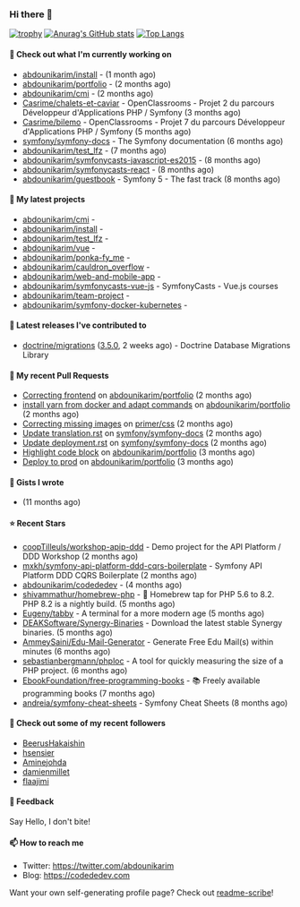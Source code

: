 ### Hi there 👋

[![trophy](https://github-profile-trophy.vercel.app/?username=abdounikarim&theme=onestar&row=1&column=7&no-frame=true&margin-w=13)](https://github.com/ryo-ma/github-profile-trophy)
[![Anurag's GitHub stats](https://github-readme-stats.vercel.app/api?username=abdounikarim&show_icons=true&theme=dark&count_private=true&hide_border=true)](https://github.com/anuraghazra/github-readme-stats)
[![Top Langs](https://github-readme-stats.vercel.app/api/top-langs/?username=abdounikarim&langs_count=8&layout=compact&theme=dark&hide_border=true)](https://github.com/anuraghazra/github-readme-stats)

#### 👷 Check out what I'm currently working on

- [abdounikarim/install](https://github.com/abdounikarim/install) -  (1 month ago)
- [abdounikarim/portfolio](https://github.com/abdounikarim/portfolio) -  (2 months ago)
- [abdounikarim/cmi](https://github.com/abdounikarim/cmi) -  (2 months ago)
- [Casrime/chalets-et-caviar](https://github.com/Casrime/chalets-et-caviar) - OpenClassrooms - Projet 2 du parcours Développeur d&#39;Applications PHP / Symfony (3 months ago)
- [Casrime/bilemo](https://github.com/Casrime/bilemo) - OpenClassrooms - Projet 7 du parcours Développeur d&#39;Applications PHP / Symfony (5 months ago)
- [symfony/symfony-docs](https://github.com/symfony/symfony-docs) - The Symfony documentation (6 months ago)
- [abdounikarim/test_lfz](https://github.com/abdounikarim/test_lfz) -  (7 months ago)
- [abdounikarim/symfonycasts-javascript-es2015](https://github.com/abdounikarim/symfonycasts-javascript-es2015) -  (8 months ago)
- [abdounikarim/symfonycasts-react](https://github.com/abdounikarim/symfonycasts-react) -  (8 months ago)
- [abdounikarim/guestbook](https://github.com/abdounikarim/guestbook) - Symfony 5 - The fast track (8 months ago)

#### 🌱 My latest projects

- [abdounikarim/cmi](https://github.com/abdounikarim/cmi) - 
- [abdounikarim/install](https://github.com/abdounikarim/install) - 
- [abdounikarim/test_lfz](https://github.com/abdounikarim/test_lfz) - 
- [abdounikarim/vue](https://github.com/abdounikarim/vue) - 
- [abdounikarim/ponka-fy_me](https://github.com/abdounikarim/ponka-fy_me) - 
- [abdounikarim/cauldron_overflow](https://github.com/abdounikarim/cauldron_overflow) - 
- [abdounikarim/web-and-mobile-app](https://github.com/abdounikarim/web-and-mobile-app) - 
- [abdounikarim/symfonycasts-vue-js](https://github.com/abdounikarim/symfonycasts-vue-js) - SymfonyCasts - Vue.js courses
- [abdounikarim/team-project](https://github.com/abdounikarim/team-project) - 
- [abdounikarim/symfony-docker-kubernetes](https://github.com/abdounikarim/symfony-docker-kubernetes) - 

#### 🔭 Latest releases I've contributed to

- [doctrine/migrations](https://github.com/doctrine/migrations) ([3.5.0](https://github.com/doctrine/migrations/releases/tag/3.5.0), 2 weeks ago) - Doctrine Database Migrations Library

#### 🔨 My recent Pull Requests

- [Correcting frontend](https://github.com/abdounikarim/portfolio/pull/105) on [abdounikarim/portfolio](https://github.com/abdounikarim/portfolio) (2 months ago)
- [install yarn from docker and adapt commands](https://github.com/abdounikarim/portfolio/pull/103) on [abdounikarim/portfolio](https://github.com/abdounikarim/portfolio) (2 months ago)
- [Correcting missing images](https://github.com/primer/css/pull/1932) on [primer/css](https://github.com/primer/css) (2 months ago)
- [Update translation.rst](https://github.com/symfony/symfony-docs/pull/16461) on [symfony/symfony-docs](https://github.com/symfony/symfony-docs) (2 months ago)
- [Update deployment.rst](https://github.com/symfony/symfony-docs/pull/16460) on [symfony/symfony-docs](https://github.com/symfony/symfony-docs) (2 months ago)
- [Highlight code block](https://github.com/abdounikarim/portfolio/pull/99) on [abdounikarim/portfolio](https://github.com/abdounikarim/portfolio) (3 months ago)
- [Deploy to prod](https://github.com/abdounikarim/portfolio/pull/97) on [abdounikarim/portfolio](https://github.com/abdounikarim/portfolio) (3 months ago)

#### 📓 Gists I wrote

- [](https://gist.github.com/b237278802559acb0bcf1e2516ba718e) (11 months ago)

#### ⭐ Recent Stars

- [coopTilleuls/workshop-apip-ddd](https://github.com/coopTilleuls/workshop-apip-ddd) - Demo project for the API Platform / DDD Workshop (2 months ago)
- [mxkh/symfony-api-platform-ddd-cqrs-boilerplate](https://github.com/mxkh/symfony-api-platform-ddd-cqrs-boilerplate) - Symfony API Platform DDD CQRS Boilerplate (2 months ago)
- [abdounikarim/codededev](https://github.com/abdounikarim/codededev) -  (4 months ago)
- [shivammathur/homebrew-php](https://github.com/shivammathur/homebrew-php) - :beer: Homebrew tap for PHP 5.6 to 8.2. PHP 8.2 is a nightly build. (5 months ago)
- [Eugeny/tabby](https://github.com/Eugeny/tabby) - A terminal for a more modern age (5 months ago)
- [DEAKSoftware/Synergy-Binaries](https://github.com/DEAKSoftware/Synergy-Binaries) - Download the latest stable Synergy binaries. (5 months ago)
- [AmmeySaini/Edu-Mail-Generator](https://github.com/AmmeySaini/Edu-Mail-Generator) - Generate Free Edu Mail(s) within minutes (6 months ago)
- [sebastianbergmann/phploc](https://github.com/sebastianbergmann/phploc) - A tool for quickly measuring the size of a PHP project. (6 months ago)
- [EbookFoundation/free-programming-books](https://github.com/EbookFoundation/free-programming-books) - :books: Freely available programming books (7 months ago)
- [andreia/symfony-cheat-sheets](https://github.com/andreia/symfony-cheat-sheets) - Symfony Cheat Sheets (8 months ago)

#### 👯 Check out some of my recent followers

- [BeerusHakaishin](https://github.com/BeerusHakaishin)
- [hsensier](https://github.com/hsensier)
- [Aminejohda](https://github.com/Aminejohda)
- [damienmillet](https://github.com/damienmillet)
- [flaajimi](https://github.com/flaajimi)

#### 💬 Feedback

Say Hello, I don't bite!

#### 📫 How to reach me

- Twitter: https://twitter.com/abdounikarim
- Blog: https://codededev.com

Want your own self-generating profile page? Check out [readme-scribe](https://github.com/muesli/readme-scribe)!
